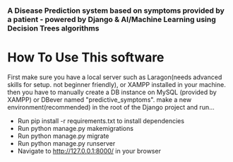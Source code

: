 ### A Disease Prediction system based on symptoms provided by a patient - powered by Django & AI/Machine Learning using Decision Trees algorithms

# How To Use This software
First make sure you have a local server such as Laragon(needs advanced skills for setup. not beginner friendly), or XAMPP installed in your machine. 
then you have to manually create a DB instance on MySQL (provided by XAMPP) or DBever named "predictive_symptoms".
make a new environment(recommended) in the root of the Django project and run...

- Run pip install -r requirements.txt to install dependencies
- Run python manage.py makemigrations
- Run python manage.py migrate
- Run python manage.py runserver
- Navigate to http://127.0.0.1:8000/ in your browser
